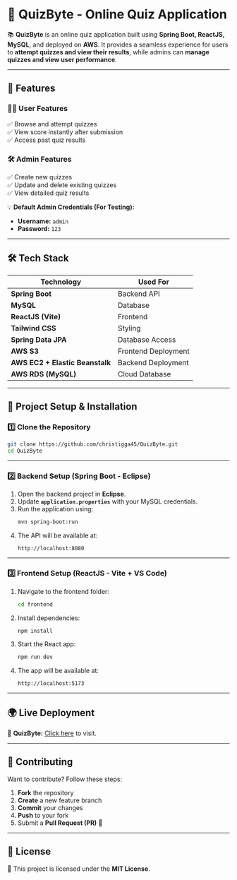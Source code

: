 # 🎯 QuizByte - Online Quiz Application  

📚 **QuizByte** is an online quiz application built using **Spring Boot, ReactJS, MySQL**, and deployed on **AWS**. It provides a seamless experience for users to **attempt quizzes and view their results**, while admins can **manage quizzes and view user performance**.  

---

## 🚀 Features  

### 👨‍🎓 User Features  
✅ Browse and attempt quizzes  
✅ View score instantly after submission  
✅ Access past quiz results  

### 🛠 Admin Features  
✅ Create new quizzes  
✅ Update and delete existing quizzes  
✅ View detailed quiz results  

💡 **Default Admin Credentials (For Testing):**  
- **Username:** `admin`  
- **Password:** `123`  

---

## 🛠 Tech Stack  

| Technology        | Used For  |
|------------------|----------|
| **Spring Boot**  | Backend API |
| **MySQL**        | Database |
| **ReactJS (Vite)** | Frontend |
| **Tailwind CSS** | Styling |
| **Spring Data JPA** | Database Access |
| **AWS S3**       | Frontend Deployment |
| **AWS EC2 + Elastic Beanstalk** | Backend Deployment |
| **AWS RDS (MySQL)** | Cloud Database |

---

## 🏢 Project Setup & Installation  

### 1️⃣ Clone the Repository  
```sh
git clone https://github.com/christigga45/QuizByte.git
cd QuizByte
```

---

### 2️⃣ Backend Setup (Spring Boot - Eclipse)  
1. Open the backend project in **Eclipse**.  
2. Update **`application.properties`** with your MySQL credentials.  
3. Run the application using:  
   ```sh
   mvn spring-boot:run
   ```
4. The API will be available at:  
   ```
   http://localhost:8080
   ```

---

### 3️⃣ Frontend Setup (ReactJS - Vite + VS Code)  
1. Navigate to the frontend folder:  
   ```sh
   cd frontend
   ```
2. Install dependencies:  
   ```sh
   npm install
   ```
3. Start the React app:  
   ```sh
   npm run dev
   ```
4. The app will be available at:  
   ```
   http://localhost:5173
   ```

---

## 🌍 Live Deployment  
🔗 **QuizByte:**  [Click here](https://shorturl.at/3vKug) to visit.

---

## 📝 Contributing  
Want to contribute? Follow these steps:  
1. **Fork** the repository  
2. **Create** a new feature branch  
3. **Commit** your changes  
4. **Push** to your fork  
5. Submit a **Pull Request (PR)** 🎉  

---

## 🐝 License  
📝 This project is licensed under the **MIT License**.  
